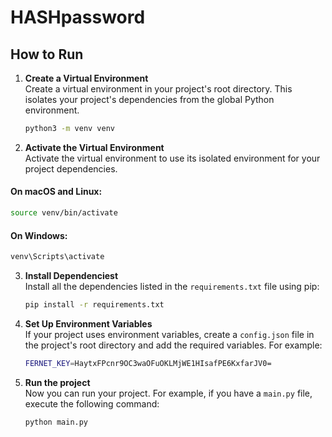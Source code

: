 # HASHpassword


## How to Run

1. **Create a Virtual Environment**  
   Create a virtual environment in your project's root directory. This isolates your project's dependencies from the global Python environment.

   ```bash
   python3 -m venv venv
   ```
   
2. **Activate the Virtual Environment**  
   Activate the virtual environment to use its isolated environment for your project dependencies.

  #### On macOS and Linux:
  ```bash
  source venv/bin/activate
  ```

  #### On Windows:
  ```bash
  venv\Scripts\activate
  ```

3. **Install Dependenciest**  
   Install all the dependencies listed in the `requirements.txt` file using pip:

   ```bash
   pip install -r requirements.txt
   ```
   
4. **Set Up Environment Variables**  
   If your project uses environment variables, create a `config.json` file in the project's root directory and add the required variables. For example:

   ```bash
   FERNET_KEY=HaytxFPcnr9OC3waOFuOKLMjWE1HIsafPE6KxfarJV0=
   ```

5. **Run the project**  
   Now you can run your project. For example, if you have a `main.py` file, execute the following command:

   ```bash
   python main.py
   ```


   
